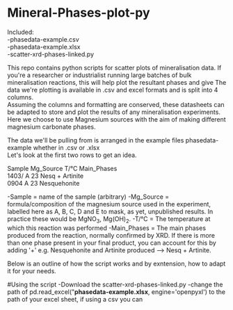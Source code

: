 # Mineral-Phases-plot-py 
Included:   
-phasedata-example.csv   
-phasedata-example.xlsx  
-scatter-xrd-phases-linked.py  

This repo contains python scripts for scatter plots of mineralisation data.
If you're a researcher or industrialist running large batches of bulk mineralisation reactions, this will help plot the resultant phases and give 
The data we're plotting is available in .csv and excel formats and is split into 4 columns.   
Assuming the columns and formatting are conserved, these datasheets can be adapted to store and plot the results of any mineralisation experiments.   
Here we choose to use Magnesium sources with the aim of making different magnesium carbonate phases.   

The data we'll be pulling from is arranged in the example files phasedata-example whether in .csv or .xlsx  
Let's look at the first two rows to get an idea. 

Sample	Mg_Source 	T/°C	Main_Phases  
1403/ 	A	23	Nesq + Artinite  
0904	A	23	Nesquehonite   

-Sample = name of the sample (arbitrary) 
-Mg_Source = formula/composition of the magnesium source used in the experiment, labelled here as A, B, C, D and E to mask, as yet, unpublished results. In practice these would be MgNO<sub>3</sub>, Mg(OH)<sub>2</sub>. 
-T/°C = The temperature at which this reaction was performed 
-Main_Phases = The main phases produced from the reaction, normally confirmed by XRD. If there is more than one phase present in your final product, you can account for this by adding '+'  e.g. Nesquehonite and Artinite produced --> Nesq + Artinite. 

Below is an outline of how the script works and by exntension, how to adapt it for your needs. 

#Using the script 
-Download the scatter-xrd-phases-linked.py 
-change the path of pd.read_excel("**phasedata-example.xlsx**, engine='openpyxl') to the path of your excel sheet, if using a csv you can 

